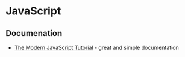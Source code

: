 # JavaScript

## Documenation
- [The Modern JavaScript Tutorial](https://javascript.info/) - great and simple documentation